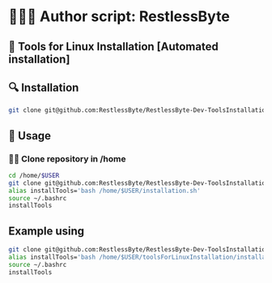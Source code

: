 # 👨🏼‍💻 Author script: RestlessByte
## 🐧 Tools for Linux Installation [Automated installation]

## 🔍 Installation

```bash
git clone git@github.com:RestlessByte/RestlessByte-Dev-ToolsInstallationForLinux.git
```

## 🚀 Usage
### 😶‍🌫️ Clone repository in /home
```bash
cd /home/$USER
git clone git@github.com:RestlessByte/RestlessByte-Dev-ToolsInstallationForLinux.git
alias installTools='bash /home/$USER/installation.sh'
source ~/.bashrc
installTools
```

## Example using
```bash
git clone git@github.com:RestlessByte/RestlessByte-Dev-ToolsInstallationForLinux.git
alias installTools='bash /home/$USER/toolsForLinuxInstallation/installation.sh'
source ~/.bashrc
installTools
```